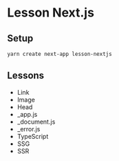 # Lesson Next.js

## Setup

```sh
yarn create next-app lesson-nextjs
```

## Lessons

- Link
- Image
- Head
- \_app.js
- \_document.js
- \_error.js
- TypeScript
- SSG
- SSR
